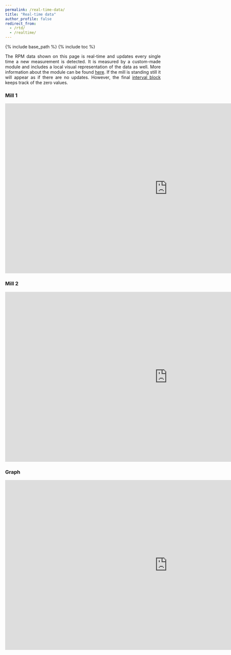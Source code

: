 ```yaml
---
permalink: /real-time-data/
title: "Real-time data"
author_profile: false
redirect_from:
  - /rtd/
  - /realtime/
---
```

<style>body {text-align: justify}</style>

{% include base_path %}
{% include toc %}

The RPM data shown on this page is real-time and updates every single time a new measurement is detected. It is measured by a custom-made module and includes a local visual representation of the data as well. More information about the module can be found [here](https://arenberg-watermill.github.io/measure-module/). If the mill is standing still it will appear as if there are no updates. However, the final [interval block](#graph) keeps track of the zero values.

### Mill 1
<iframe width="1050" height="550" frameborder=0 src="https://docs.google.com/spreadsheets/d/e/2PACX-1vSD_No6ybfAwzPEMf1sG7D4uN8ZXQjrmG12RDPW_tZWSPXuEinKtBScLR9EXYJPbx9MMjjwBZXPZEhG/pubhtml?widget=true&headers=false&chrome=false">Sorry, your browser does not seem to support this iframe</iframe>

### Mill 2
<iframe width="1050" height="550" frameborder=0 src="https://docs.google.com/spreadsheets/d/e/2PACX-1vTC2G5cvsuUJHF4hQErhKEeaUsMahLsks9Tug6WjonZhQwBmenYcx0l9ccI_vG3vKZNzqLmrof7ILqd/pubhtml?widget=true&headers=false&chrome=false">Sorry, your browser does not seem to support this iframe</iframe>

### Graph
<iframe width="1050" height="550" frameborder=0 src="https://docs.google.com/spreadsheets/d/e/2PACX-1vRlDDkgQnLtMIY97w3ddu0tCUaUnjo-FrE5EumfIr9WA8BzUmJaF9_yfl-ILZlWl6_MUBYJdrUNpE9A/pubhtml?widget=true&headers=false&chrome=false">Sorry, your browser does not seem to support this iframe</iframe>